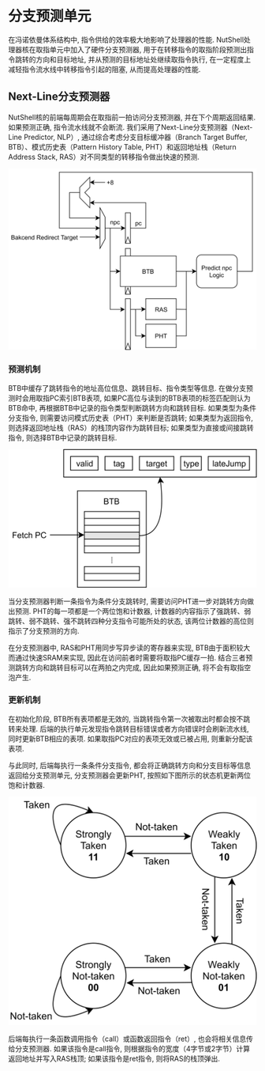 # 分支预测单元

在冯诺依曼体系结构中, 指令供给的效率极大地影响了处理器的性能. NutShell处理器核在取指单元中加入了硬件分支预测器, 用于在转移指令的取指阶段预测出指令跳转的方向和目标地址, 并从预测的目标地址处继续取指令执行, 在一定程度上减轻指令流水线中转移指令引起的阻塞, 从而提高处理器的性能.

## Next-Line分支预测器

NutShell核的前端每周期会在取指前一拍访问分支预测器, 并在下个周期返回结果. 如果预测正确, 指令流水线就不会断流. 我们采用了Next-Line分支预测器（Next-Line Predictor, NLP）, 通过综合考虑分支目标缓冲器（Branch Target Buffer, BTB）、模式历史表（Pattern History Table, PHT）和返回地址栈（Return Address Stack, RAS）对不同类型的转移指令做出快速的预测.

![](pic/BPU-NutShell.jpg)

### 预测机制

BTB中缓存了跳转指令的地址高位信息、跳转目标、指令类型等信息. 在做分支预测时会用取指PC索引BTB表项, 如果PC高位与读到的BTB表项的标签匹配则认为BTB命中, 再根据BTB中记录的指令类型判断跳转方向和跳转目标. 如果类型为条件分支指令, 则需要访问模式历史表（PHT）来判断是否跳转; 如果类型为返回指令, 则选择返回地址栈（RAS）的栈顶内容作为跳转目标; 如果类型为直接或间接跳转指令, 则选择BTB中记录的跳转目标.

![](pic/BTB-NutShell.jpg)

当分支预测器判断一条指令为条件分支跳转时, 需要访问PHT进一步对跳转方向做出预测. PHT的每一项都是一个两位饱和计数器, 计数器的内容指示了强跳转、弱跳转、弱不跳转、强不跳转四种分支指令可能所处的状态, 该两位计数器的高位则指示了分支预测的方向.

在分支预测器中, RAS和PHT用同步写异步读的寄存器来实现, BTB由于面积较大而通过快速SRAM来实现, 因此在访问前者时需要将取指PC缓存一拍. 结合三者预测跳转方向和跳转目标可以在两拍之内完成, 因此如果预测正确, 将不会有取指空泡产生.

### 更新机制

在初始化阶段, BTB所有表项都是无效的, 当跳转指令第一次被取出时都会按不跳转来处理. 后端的执行单元发现指令跳转目标错误或者方向错误时会刷新流水线, 同时更新BTB相应的表项. 如果取指PC对应的表项无效或已被占用, 则重新分配该表项.

与此同时, 后端每执行一条条件分支指令, 都会将正确跳转方向和分支目标等信息返回给分支预测单元, 分支预测器会更新PHT, 按照如下图所示的状态机更新两位饱和计数器.

![](pic/PHT-NutShell.jpg)

后端每执行一条函数调用指令（call）或函数返回指令（ret）, 也会将相关信息传给分支预测器. 如果该指令是call指令, 则根据指令的宽度（4字节或2字节）计算返回地址并写入RAS栈顶; 如果该指令是ret指令, 则将RAS的栈顶弹出.
